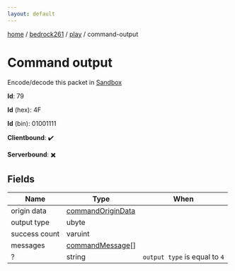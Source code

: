 ```yaml
---
layout: default
---
```


[home](/)  /  [bedrock261](/protocol/bedrock261)  /  [play](/protocol/bedrock261/play)  /  command-output

# Command output

Encode/decode this packet in [Sandbox](../../../sandbox/bedrock261#Play.CommandOutput)

**Id**: 79

**Id** (hex): 4F

**Id** (bin): 01001111

**Clientbound**: ✔️

**Serverbound**: ✖️

## Fields

Name | Type | When
---|---|:---:
origin data | [commandOriginData](/protocol/bedrock261/types/command-origin-data) | 
output type | ubyte | 
success count | varuint | 
messages | [commandMessage](/protocol/bedrock261/types/command-message)[] | 
? | string | <code>output type</code> is equal to <code>4</code>
